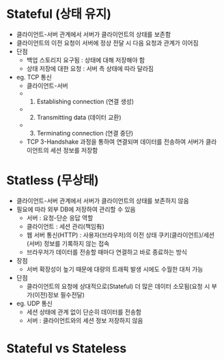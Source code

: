 # Stateful (상태 유지)
- 클라이언트-서버 관계에서 서버가 클라이언트의 상태를 보존함
- 클라이언트의 이전 요청이 서버에 정상 전달 시 다음 요청과 관계가 이어짐
- 단점
  - 백업 스토리지 요구됨 : 상태에 대해 저장해야 함
  - 상태 저장에 대한 요청 : 서버 측 상태에 따라 달라짐
- eg. TCP 통신
  - 클라이언트-서버
  - 1. Establishing connection (연결 생성)
  - 2. Transmitting data (데이터 교환)
  - 3. Terminating connection (연결 중단)
  - TCP 3-Handshake 과정을 통하여 연결되며 데이터를 전송하여 서버가 클라이언트의 세션 정보를 저장함


# Statless (무상태)
- 클라이언트-서버 관계에서 서버가 클라이언트의 상태를 보존하지 않음
- 필요에 따라 외부 DB에 저장하여 관리할 수 있음
  - 서버 : 요청-단순 응답 역할
  - 클라이언트 : 세션 관리(책임有)
  - 웹 서버 통신(HTTP) : 사용자(브라우저)의 이전 상태 쿠키(클라이언트)/세션(서버) 정보를 기록하지 않는 접속
  - 브라우저가 데이터를 전송할 때마다 연결하고 바로 종료하는 방식
- 장점
  - 서버 확장성이 높기 때문에 대량의 트래픽 발생 시에도 수월한 대처 가능
- 단점
  - 클라이언트의 요청에 상대적으로(Stateful) 더 많은 데이터 소모됨(요청 시 부가(이전)정보 필수전달)
- eg. UDP 통신
  - 세션 상태에 관계 없이 단순히 데이터를 전송함
  - 서버 : 클라이언트와의 세션 정보 저장하지 않음


 # Stateful vs Stateless
